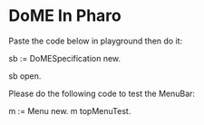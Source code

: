 # DoME In Pharo

Paste the code below in playground then do it:



sb := DoMESpecification new.

sb open.

Please do the following code to test the MenuBar:

m := Menu new.
m topMenuTest.